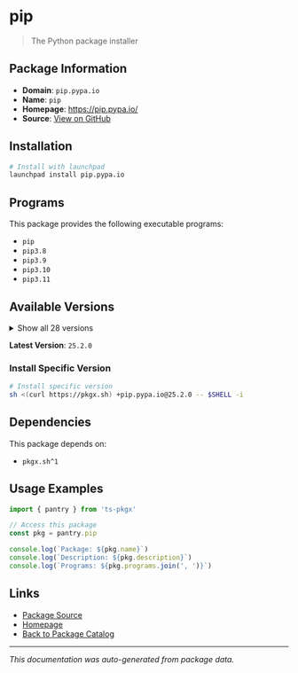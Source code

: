 # pip

> The Python package installer

## Package Information

- **Domain**: `pip.pypa.io`
- **Name**: `pip`
- **Homepage**: https://pip.pypa.io/
- **Source**: [View on GitHub](https://github.com/pkgxdev/pantry/tree/main/projects/pip.pypa.io/package.yml)

## Installation

```bash
# Install with launchpad
launchpad install pip.pypa.io
```

## Programs

This package provides the following executable programs:

- `pip`
- `pip3.8`
- `pip3.9`
- `pip3.10`
- `pip3.11`

## Available Versions

<details>
<summary>Show all 28 versions</summary>

- `25.2.0`, `25.1.1`, `25.1.0`, `25.0.1`, `25.0.0`
- `24.3.1`, `24.3.0`, `24.2.0`, `24.1.2`, `24.1.1`
- `24.1.0`, `24.0.0`, `23.3.2`, `23.3.1`, `23.3.0`
- `23.2.1`, `23.2.0`, `23.1.2`, `23.1.1`, `23.1.0`
- `23.0.1`, `23.0.0`, `22.3.1`, `22.3.0`, `21.3.1`
- `20.3.4`, `19.3.1`, `18.1.0`

</details>

**Latest Version**: `25.2.0`

### Install Specific Version

```bash
# Install specific version
sh <(curl https://pkgx.sh) +pip.pypa.io@25.2.0 -- $SHELL -i
```

## Dependencies

This package depends on:

- `pkgx.sh^1`

## Usage Examples

```typescript
import { pantry } from 'ts-pkgx'

// Access this package
const pkg = pantry.pip

console.log(`Package: ${pkg.name}`)
console.log(`Description: ${pkg.description}`)
console.log(`Programs: ${pkg.programs.join(', ')}`)
```

## Links

- [Package Source](https://github.com/pkgxdev/pantry/tree/main/projects/pip.pypa.io/package.yml)
- [Homepage](https://pip.pypa.io/)
- [Back to Package Catalog](../../package-catalog.md)

---

*This documentation was auto-generated from package data.*
